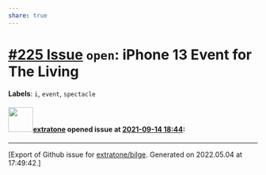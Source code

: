 ```yaml
---
share: true
---
```

# [\#225 Issue](https://github.com/extratone/bilge/issues/225) `open`: iPhone 13 Event for The Living
**Labels**: `i`, `event`, `spectacle`


#### <img src="https://avatars.githubusercontent.com/u/43663476?u=5047287ff0b8c3ce7f7e5858d204c9b3e57d8e44&v=4" width="50">[extratone](https://github.com/extratone) opened issue at [2021-09-14 18:44](https://github.com/extratone/bilge/issues/225):






-------------------------------------------------------------------------------



[Export of Github issue for [extratone/bilge](https://github.com/extratone/bilge). Generated on 2022.05.04 at 17:49:42.]
